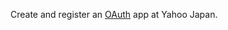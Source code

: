 Create and register an [OAuth](https://developer.yahoo.co.jp/yconnect/v2/registration.html) app at Yahoo Japan.